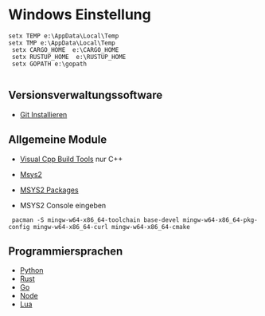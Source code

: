 # Windows Einstellung

```
setx TEMP e:\AppData\Local\Temp
setx TMP e:\AppData\Local\Temp
 setx CARGO_HOME  e:\CARGO_HOME
 setx RUSTUP_HOME  e:\RUSTUP_HOME
 setx GOPATH e:\gopath


```


## Versionsverwaltungssoftware
* [Git Installieren](https://git-scm.com/)

## Allgemeine Module

* [Visual Cpp Build Tools](https://visualstudio.microsoft.com/de/downloads) nur C++
* [Msys2](https://www.msys2.org/)
* [MSYS2 Packages](https://packages.msys2.org/updates)

* MSYS2 Console eingeben


```
 pacman -S mingw-w64-x86_64-toolchain base-devel mingw-w64-x86_64-pkg-config mingw-w64-x86_64-curl mingw-w64-x86_64-cmake
```


## Programmiersprachen
* [Python](https://www.python.org/downloads/)
* [Rust](https://www.rust-lang.org/)
* [Go](https://go.dev/dl/)
* [Node](https://nodejs.org/de/download/)
* [Lua](http://luabinaries.sourceforge.net/download.html)
